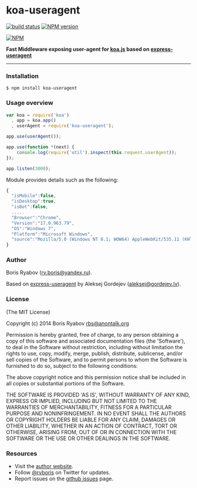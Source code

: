 koa-useragent
=====

[![build status](https://secure.travis-ci.org/rvboris/koa-useragent.png)](http://travis-ci.org/rvboris/koa-useragent)
[![NPM version](https://badge.fury.io/js/koa-useragent.svg)](http://badge.fury.io/js/koa-useragent)

[![NPM](https://nodei.co/npm/koa-useragent.png?downloads=true)](https://nodei.co/npm/koa-useragent/)

**Fast Middleware exposing user-agent for [koa.js](http://koajs.com/) based on [express-useragent](https://github.com/biggora/express-useragent)**

----

### Installation

    $ npm install koa-useragent

### Usage overview

```js
var koa = require('koa')
  , app = koa.app()
  , userAgent = require('koa-useragent');

app.use(userAgent());

app.use(function *(next) {
    console.log(require('util').inspect(this.request.userAgent));
});

app.listen(3000);
```

Module provides details such as the following:

```js
{
  "isMobile":false,
  "isDesktop":true,
  "isBot":false,
  .....
  "Browser":"Chrome",
  "Version":"17.0.963.79",
  "OS":"Windows 7",
  "Platform":"Microsoft Windows",
  "source":"Mozilla/5.0 (Windows NT 6.1; WOW64) AppleWebKit/535.11 (KHTML, like Gecko) Chrome/17.0.963.79 Safari/535.11"
}

```

### Author

Boris Ryabov (rv.boris@yandex.ru).

Based on [express-useragent](https://github.com/biggora/express-useragent) by Aleksej Gordejev (aleksej@gordejev.lv).

### License

(The MIT License)

Copyright (c) 2014 Boris Ryabov <rbs@anontalk.org>

Permission is hereby granted, free of charge, to any person obtaining
a copy of this software and associated documentation files (the
'Software'), to deal in the Software without restriction, including
without limitation the rights to use, copy, modify, merge, publish,
distribute, sublicense, and/or sell copies of the Software, and to
permit persons to whom the Software is furnished to do so, subject to
the following conditions:

The above copyright notice and this permission notice shall be
included in all copies or substantial portions of the Software.

THE SOFTWARE IS PROVIDED 'AS IS', WITHOUT WARRANTY OF ANY KIND,
EXPRESS OR IMPLIED, INCLUDING BUT NOT LIMITED TO THE WARRANTIES OF
MERCHANTABILITY, FITNESS FOR A PARTICULAR PURPOSE AND NONINFRINGEMENT.
IN NO EVENT SHALL THE AUTHORS OR COPYRIGHT HOLDERS BE LIABLE FOR ANY
CLAIM, DAMAGES OR OTHER LIABILITY, WHETHER IN AN ACTION OF CONTRACT,
TORT OR OTHERWISE, ARISING FROM, OUT OF OR IN CONNECTION WITH THE
SOFTWARE OR THE USE OR OTHER DEALINGS IN THE SOFTWARE.


### Resources

- Visit the [author website](http://www.bryabov.ru).
- Follow [@rvboris](https://twitter.com/#!/rvboris) on Twitter for updates.
- Report issues on the [github issues](https://github.com/rvboris/koa-rvboris/issues) page.
